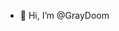 - 👋 Hi, I’m @GrayDoom


<!---
GrayDoom/GrayDoom is a ✨ special ✨ repository because its `README.md` (this file) appears on your GitHub profile.
You can click the Preview link to take a look at your changes.
--->
